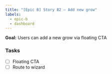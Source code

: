 ```yaml
---
title: "[Epic B] Story B2 — Add new grow"
labels:
  - epic-b
  - dashboard
---
```


**Goal:** Users can add a new grow via floating CTA

### Tasks
- [ ] Floating CTA
- [ ] Route to wizard
